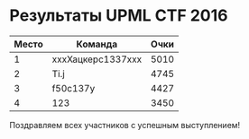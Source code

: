 # Результаты UPML CTF 2016

Место | Команда | Очки
----- | ------- | ----
1 | хххХацкерс1337ххх | 5010
2 | Ti.j | 4745
3 | f50c137y | 4427
4 | 123 | 3450

Поздравляем всех участников с успешным выступлением!
